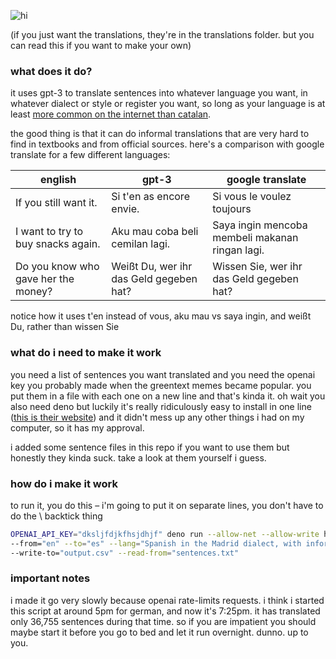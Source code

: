 ![hi](https://github.com/langwitch-tools/assets/blob/main/langwitch-header.png)

(if you just want the translations, they're in the translations folder. but you can read this if you want to make your own)

### what does it do?

it uses gpt-3 to translate sentences into whatever language you want, in whatever dialect or style or register you want, so long as your language is at least [more common on the internet than catalan](https://commoncrawl.github.io/cc-crawl-statistics/plots/languages). 

the good thing is that it can do informal translations that are very hard to find in textbooks and from official sources. here's a comparison with google translate for a few different languages:

| english | gpt-3 | google translate |
| ---- | ---- | ---- |
| If you still want it.	| Si t'en as encore envie. | Si vous le voulez toujours |
| I want to try to buy snacks again. | Aku mau coba beli cemilan lagi. | Saya ingin mencoba membeli makanan ringan lagi. |
| Do you know who gave her the money? |  Weißt Du, wer ihr das Geld gegeben hat? | Wissen Sie, wer ihr das Geld gegeben hat? |

notice how it uses t'en instead of vous, aku mau vs saya ingin, and weißt Du, rather than wissen Sie

### what do i need to make it work

you need a list of sentences you want translated and you need the openai key you probably made when the greentext memes became popular. you put them in a file with each one on a new line and that's kinda it. oh wait you also need deno but luckily it's really ridiculously easy to install in one line ([this is their website](https://deno.land/manual/getting_started/installation)) and it didn't mess up any other things i had on my computer, so it has my approval.

i added some sentence files in this repo if you want to use them but honestly they kinda suck. take a look at them yourself i guess.

### how do i make it work

to run it, you do this – i'm going to put it on separate lines, you don't have to do the \ backtick thing

```sh
OPENAI_API_KEY="dksljfdjkfhsjdhjf" deno run --allow-net --allow-write https://raw.githubusercontent.com/langwitch-tools/langwitch-gpt3-translate/main/generate.ts \
--from="en" --to="es" --lang="Spanish in the Madrid dialect, with informal slang if necessary" \
--write-to="output.csv" --read-from="sentences.txt"
```

### important notes

i made it go very slowly because openai rate-limits requests. i think i started this script at around 5pm for german, and now it's 7:25pm. it has translated only 36,755 sentences during that time. so if you are impatient you should maybe start it before you go to bed and let it run overnight. dunno. up to you.

